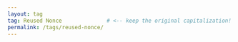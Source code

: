 ```yaml
---
layout: tag
tag: Reused Nonce              # <‑‑ keep the original capitalization!
permalink: /tags/reused-nonce/
---
```

